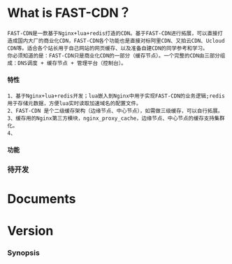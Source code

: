 # What is FAST-CDN？
    FAST-CDN是一款基于Nginx+lua+redis打造的CDN。基于FAST-CDN进行拓展，可以直接打造成国内大厂的商业化CDN，FAST-CDN各个功能也是直接对标阿里CDN、又拍云CDN、Ucloud CDN等。适合各个站长用于自己网站的网页缓存、以及准备自建CDN的同学参考和学习。
    你必须知道的是：FAST-CDN只是商业化CDN的一部分（缓存节点）。一个完整的CDN由三部分组成：DNS调度 + 缓存节点 + 管理平台（控制台）。

#### 特性
    1、基于Nginx+lua+redis开发；lua嵌入到Nginx中用于实现FAST-CDN的业务逻辑;redis用于存储元数据，方便lua实时读取加速域名的配置文件。
    2、FAST-CDN 是个二级缓存架构（边缘节点、中心节点），如需做三级缓存，可以自行拓展。
    3、缓存用的Nginx第三方模块，nginx_proxy_cache，边缘节点、中心节点的缓存支持集群化。
    4、

#### 功能

### 待开发


# Documents

# Version

### Synopsis
